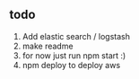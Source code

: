 ## todo

1. Add elastic search / logstash
2. make readme
3. for now just run npm start :)
4. npm deploy to deploy aws